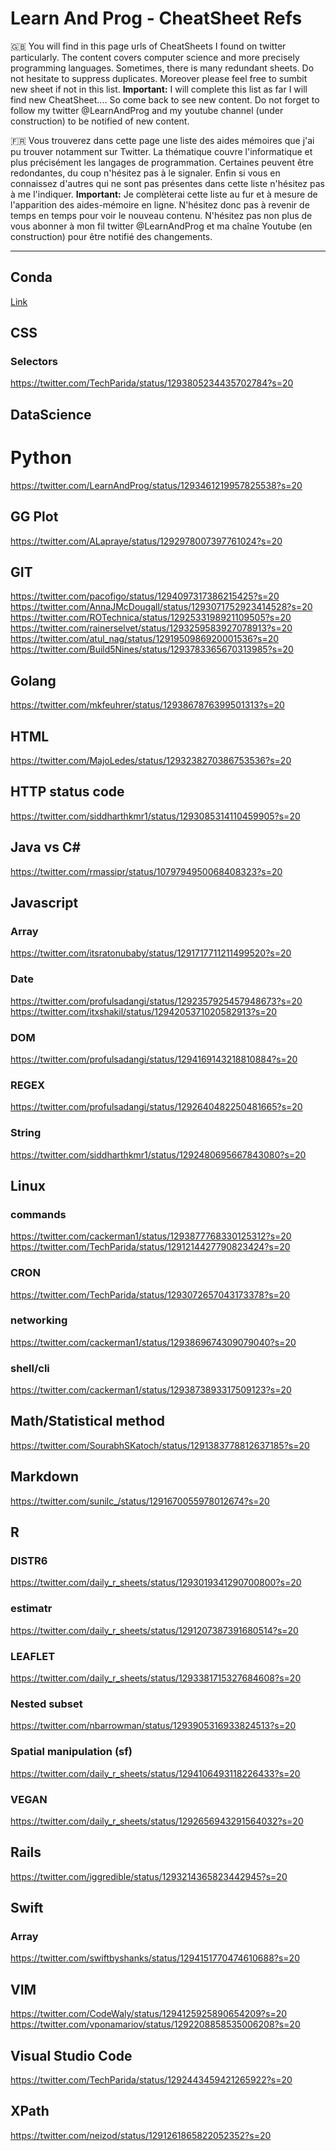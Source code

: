 # Learn And Prog - CheatSheet Refs

🇬🇧 You will find in this page urls of CheatSheets I found on twitter particularly. The content covers computer science and more precisely programming languages.
Sometimes, there is many redundant sheets. Do not hesitate to suppress duplicates. Moreover please feel free to sumbit new sheet if not in this list. 
**Important:** I will complete this list as far I will find new CheatSheet.... So come back to see new content. Do not forget to follow my twitter @LearnAndProg and my youtube channel (under construction) to be notified of new content.

🇫🇷 Vous trouverez dans cette page une liste des aides mémoires que j'ai pu trouver notamment sur Twitter. La thématique couvre l'informatique et plus précisément les langages de programmation. 
Certaines peuvent être redondantes, du coup n'hésitez pas à le signaler. Enfin si vous en connaissez d'autres qui ne sont pas présentes dans cette liste n'hésitez pas à me l'indiquer. 
**Important:** Je complèterai cette liste au fur et à mesure de l'apparition des aides-mémoire en ligne. N'hésitez donc pas à revenir de temps en temps pour voir le nouveau contenu. N'hésitez pas non plus de vous abonner à mon fil twitter @LearnAndProg et ma chaîne Youtube (en construction) pour être notifié des changements.

-----------------------------------------------------------------------------------------------------------------------------------

## Conda
[Link](https://twitter.com/LearnAndProg/status/1294206625499291649?s=20)

## CSS
### Selectors
https://twitter.com/TechParida/status/1293805234435702784?s=20


## DataScience
# Python
https://twitter.com/LearnAndProg/status/1293461219957825538?s=20


## GG Plot
https://twitter.com/ALapraye/status/1292978007397761024?s=20

## GIT
https://twitter.com/pacofigo/status/1294097317386215425?s=20
https://twitter.com/AnnaJMcDougall/status/1293071752923414528?s=20
https://twitter.com/ROTechnica/status/1292533198921109505?s=20
https://twitter.com/rainerselvet/status/1293259583927078913?s=20
https://twitter.com/atul_nag/status/1291950986920001536?s=20
https://twitter.com/Build5Nines/status/1293783365670313985?s=20


## Golang
https://twitter.com/mkfeuhrer/status/1293867876399501313?s=20


## HTML
https://twitter.com/MajoLedes/status/1293238270386753536?s=20


## HTTP status code
https://twitter.com/siddharthkmr1/status/1293085314110459905?s=20


## Java vs C#
https://twitter.com/rmassipr/status/1079794950068408323?s=20

## Javascript
### Array
https://twitter.com/itsratonubaby/status/1291717711211499520?s=20
### Date
https://twitter.com/profulsadangi/status/1292357925457948673?s=20
https://twitter.com/itxshakil/status/1294205371020582913?s=20
### DOM
https://twitter.com/profulsadangi/status/1294169143218810884?s=20
### REGEX
https://twitter.com/profulsadangi/status/1292640482250481665?s=20
### String
https://twitter.com/siddharthkmr1/status/1292480695667843080?s=20

## Linux 
### commands
https://twitter.com/cackerman1/status/1293877768330125312?s=20
https://twitter.com/TechParida/status/1291214427790823424?s=20
### CRON
https://twitter.com/TechParida/status/1293072657043173378?s=20
### networking 
https://twitter.com/cackerman1/status/1293869674309079040?s=20
### shell/cli
https://twitter.com/cackerman1/status/1293873893317509123?s=20

## Math/Statistical method
https://twitter.com/SourabhSKatoch/status/1291383778812637185?s=20

## Markdown
https://twitter.com/sunilc_/status/1291670055978012674?s=20


## R
### DISTR6
https://twitter.com/daily_r_sheets/status/1293019341290700800?s=20
### estimatr
https://twitter.com/daily_r_sheets/status/1291207387391680514?s=20
### LEAFLET
https://twitter.com/daily_r_sheets/status/1293381715327684608?s=20
### Nested subset
https://twitter.com/nbarrowman/status/1293905316933824513?s=20
### Spatial manipulation (sf)
https://twitter.com/daily_r_sheets/status/1294106493118226433?s=20
### VEGAN
https://twitter.com/daily_r_sheets/status/1292656943291564032?s=20

## Rails
https://twitter.com/iggredible/status/1293214365823442945?s=20

## Swift
### Array
https://twitter.com/swiftbyshanks/status/1294151770474610688?s=20

## VIM
https://twitter.com/CodeWaly/status/1294125925890654209?s=20
https://twitter.com/vponamariov/status/1292208858535006208?s=20

## Visual Studio Code
https://twitter.com/TechParida/status/1292443459421265922?s=20

## XPath
https://twitter.com/neizod/status/1291261865822052352?s=20
